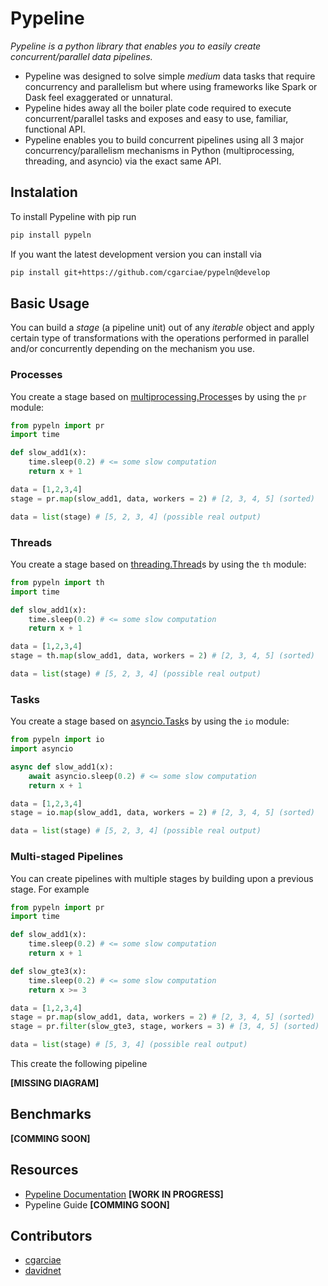# Pypeline

_Pypeline is a python library that enables you to easily create concurrent/parallel data pipelines._

* Pypeline was designed to solve simple _medium_ data tasks that require concurrency and parallelism but where using frameworks like Spark or Dask feel exaggerated or unnatural.
* Pypeline hides away all the boiler plate code required to execute concurrent/parallel tasks and exposes and easy to use, familiar, functional API.
* Pypeline enables you to build concurrent pipelines using all 3 major concurrency/parallelism mechanisms in Python (multiprocessing, threading, and asyncio) via the exact same API.

## Instalation

To install Pypeline with pip run
```bash
pip install pypeln
```
If you want the latest development version you can install via
```bash
pip install git+https://github.com/cgarciae/pypeln@develop
```

## Basic Usage
You can build a _stage_ (a pipeline unit) out of any _iterable_ object and apply certain type of transformations with the operations performed in parallel and/or concurrently depending on the mechanism you use. 

### Processes
You create a stage based on [multiprocessing.Process](https://docs.python.org/3.4/library/multiprocessing.html#multiprocessing.Process)es by using the `pr` module:

```python
from pypeln import pr
import time

def slow_add1(x):
    time.sleep(0.2) # <= some slow computation
    return x + 1

data = [1,2,3,4]
stage = pr.map(slow_add1, data, workers = 2) # [2, 3, 4, 5] (sorted)

data = list(stage) # [5, 2, 3, 4] (possible real output)
```
### Threads
You create a stage based on [threading.Thread](https://docs.python.org/3/library/threading.html#threading.Thread)s by using the `th` module:
```python
from pypeln import th
import time

def slow_add1(x):
    time.sleep(0.2) # <= some slow computation
    return x + 1

data = [1,2,3,4]
stage = th.map(slow_add1, data, workers = 2) # [2, 3, 4, 5] (sorted)

data = list(stage) # [5, 2, 3, 4] (possible real output)
```
### Tasks
You create a stage based on [asyncio.Task](https://docs.python.org/3.4/library/asyncio-task.html#asyncio.Task)s by using the `io` module:
```python
from pypeln import io
import asyncio

async def slow_add1(x):
    await asyncio.sleep(0.2) # <= some slow computation
    return x + 1

data = [1,2,3,4]
stage = io.map(slow_add1, data, workers = 2) # [2, 3, 4, 5] (sorted)

data = list(stage) # [5, 2, 3, 4] (possible real output)
```
### Multi-staged Pipelines
You can create pipelines with multiple stages by building upon a previous stage. For example
```python
from pypeln import pr
import time

def slow_add1(x):
    time.sleep(0.2) # <= some slow computation
    return x + 1

def slow_gte3(x):
    time.sleep(0.2) # <= some slow computation
    return x >= 3

data = [1,2,3,4]
stage = pr.map(slow_add1, data, workers = 2) # [2, 3, 4, 5] (sorted)
stage = pr.filter(slow_gte3, stage, workers = 3) # [3, 4, 5] (sorted)

data = list(stage) # [5, 3, 4] (possible real output)
```
This create the following pipeline

**[MISSING DIAGRAM]**

## Benchmarks
**[COMMING SOON]**

## Resources

* [Pypeline Documentation](https://cgarciae.github.io/pypeln/) **[WORK IN PROGRESS]**
* Pypeline Guide **[COMMING SOON]**


## Contributors
* [cgarciae](https://github.com/cgarciae)
* [davidnet](https://github.com/davidnet)